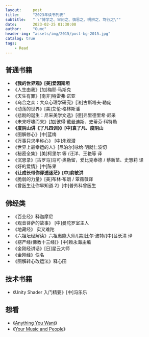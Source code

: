 ```yaml
---
layout:     post
title:      "2023年读书列表"
subtitle:   " \"博学之、审问之、慎思之、明辨之、笃行之\""
date:       2023-02-25 01:30:00
author:     "Gumc"
header-img: "assets/img/2015/post-bg-2015.jpg"
catalog: true
tags:
    - Read
---
```

## 普通书籍

* **《我的世界观》[美]爱因斯坦**
* 《人生由我》[加]梅耶·马斯克
* 《天生有罪》[南非]特雷弗·诺亚
* 《乌合之众：大众心理学研究》[法]古斯塔夫·勒庞
* 《动荡的世界》[美]艾伦·格林斯潘
* 《悲剧的诞生：尼采美学文选》[德]弗里德里希·尼采
* 《未来呼啸而来》[加]彼得·戴曼迪斯、史蒂芬·科特勒
* **《度阴山讲《了凡四训》》[中]袁了凡、度阴山**
* 《图解修心》[中]蓝梅
* 《万事只求半称心》 [中]朱观潜
* 《世界上最幸运的人》[尼泊尔]咏给·明就仁波切
* 《秘密全集》[美]柯里尔 等 /汪洋、王艳等 译
* 《沉思录》[古罗马]马可·奥勒留，爱比克泰德 / 蔡新苗、史慧莉 译
* 《好的爱情》[中]陈果
* **《让成长带你穿透迷茫》[中]俞敏洪**
* 《脆弱的力量》[美]布林·布朗 / 覃薇薇译
* 《曾医生让你早知道.2》[中]普外科曾医生

## 佛经类

* 《百业经》释迦摩尼
* 《观音菩萨的故事》 [中]曼陀罗室主人
* 《地藏经》 实叉难陀
* 《六祖坛经解读》六祖惠能大师/[美]比尔·波特/[中]吕长清 译
* 《楞严经(佛教十三经)》[中]赖永海主编
* 《金刚经讲话》[日]星云大师
* 《金刚经》佚名
* 《图解转心改运法》释心田

## 技术书籍

* 《Unity Shader 入门精要》[中]冯乐乐

## 想看

* 《[Anything You Want](https://sive.rs/a)》
* 《[Your Music and People](https://sive.rs/m)》
